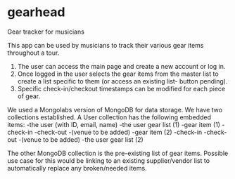# gearhead
Gear tracker for musicians

This app can be used by musicians to track their various gear items throughout a tour.  
1. The user can access the main page and create a new account or log in.  
2. Once logged in the user selects the gear items from the master list to create a list specific to them (or access an existing list- button pending).
3. Specific check-in/checkout timestamps can be modified for each piece of gear.

We used a Mongolabs version of MongoDB for data storage. We have two collections established. A User collection has the following embedded items: 
    -the user (with ID, email, name)
     -the user gear list (1)
      -gear item (1)
       -check-in
       -check-out
       -(venue to be added)
      -gear item (2)
       -check-in
       -check-out
       -(venue to be added)
     -the user gear list (2)

The other MongoDB collection is the pre-existing list of gear items. Possible use case for this would be linking to an existing supplier/vendor list to automatically replace any broken/needed items. 


